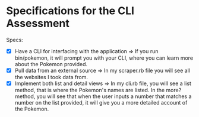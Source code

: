 # Specifications for the CLI Assessment

Specs:
- [x] Have a CLI for interfacing with the application
   => If you run bin/pokemon, it will prompt you with your CLI, where you can learn more about the Pokemon provided.
- [x] Pull data from an external source
   => In my scraper.rb file you will see all the websites I took data from.
- [x] Implement both list and detail views
   => In my cli.rb file, you will see a list method, that is where the Pokemon's names are listed. In the more? method, you will see that when the user inputs a number that matches a number on the list provided, it will give you a more detailed account of the Pokemon.
